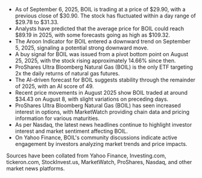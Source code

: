 - As of September 6, 2025, BOIL is trading at a price of $29.90, with a previous close of $30.90. The stock has fluctuated within a day range of $29.78 to $31.33.
- Analysts have predicted that the average price for BOIL could reach $89.19 in 2025, with some forecasts going as high as $109.32.
- The Aroon Indicator for BOIL entered a downward trend on September 5, 2025, signaling a potential strong downward move.
- A buy signal for BOIL was issued from a pivot bottom point on August 25, 2025, with the stock rising approximately 14.66% since then.
- ProShares Ultra Bloomberg Natural Gas (BOIL) is the only ETF targeting 2x the daily returns of natural gas futures.
- The AI-driven forecast for BOIL suggests stability through the remainder of 2025, with an AI score of 49.
- Recent price movements in August 2025 show BOIL traded at around $34.43 on August 8, with slight variations on preceding days.
- ProShares Ultra Bloomberg Natural Gas (BOIL) has seen increased interest in options, with MarketWatch providing chain data and pricing information for various maturities.
- As per Nasdaq, the latest news headlines continue to highlight investor interest and market sentiment affecting BOIL.
- On Yahoo Finance, BOIL's community discussions indicate active engagement by investors analyzing market trends and price impacts.

Sources have been collated from Yahoo Finance, Investing.com, tickeron.com, StockInvest.us, MarketWatch, ProShares, Nasdaq, and other market news platforms.
